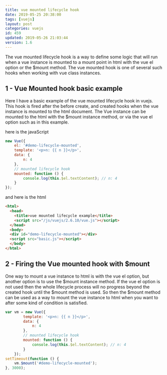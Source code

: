 ```yaml
---
title: vue mounted lifecycle hook
date: 2019-05-25 20:38:00
tags: [vuejs]
layout: post
categories: vuejs
id: 459
updated: 2019-05-26 21:03:44
version: 1.6
---
```


The vue mounted lifecycle hook is a way to define some logic that will run when a vue instance is mounted to a mount point in html with the vue el option or the $mount method. The vue mounted hook is one of several such hooks when working with vue class instances.

<!-- more -->

## 1 - Vue Mounted hook basic example

Here I have a basic example of the vue mounted lifecycle hook in vuejs. This hook is fired after the before create, and created hooks when the vue instance is mounted to the html document. The Vue instance can be mounted to the html with the $mount instance method, or via the vue el option such as in this example.

here is the javaScript

```js
new Vue({
    el: '#demo-lifecycle-mounted',
    template: '<p>n: {{ n }}</p>',
    data: {
        n: 4
    },
    // mounted lifecycle hook
    mounted: function () {
        console.log(this.$el.textContent); // n: 4
    }
});
```

and here is the html

```html
<html>
  <head>
    <title>vue mounted lifecycle example</title>
    <script src="/js/vuejs/2.6.10/vue.js"></script>
  </head>
  <body>
  <div id="demo-lifecycle-mounted"></div>
  <script src="basic.js"></script>
  </body>
</html>
```

## 2 - Firing the Vue mounted hook with $mount

One way to mount a vue instance to html is with the vue el option, but another option is to use the $mount instance method. If the vue el option is not used then the whole lifecycle process will no progress beyond the created hook until the $mount method is used. So then the $mount method can be used as a way to mount the vue instance to html when you want to after some kind of condition is satisfied.

```js
var vm = new Vue({
        template: '<p>n: {{ n }}</p>',
        data: {
            n: 4
        },
        // mounted lifecycle hook
        mounted: function () {
            console.log(this.$el.textContent); // n: 4
        }
    });
setTimeout(function () {
    vm.$mount('#demo-lifecycle-mounted');
}, 3000);
```